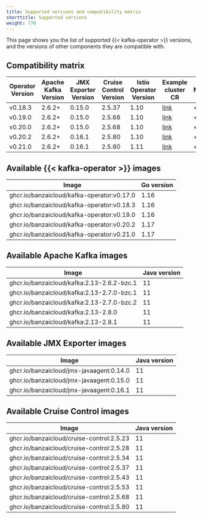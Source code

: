 ```yaml
---
title: Supported versions and compatibility matrix
shorttitle: Supported versions
weight: 770
---
```


This page shows you the list of supported {{< kafka-operator >}} versions, and the versions of other components they are compatible with.

## Compatibility matrix

|Operator Version|Apache Kafka Version|JMX Exporter Version|Cruise Control Version|Istio Operator Version|Example cluster CR|Maintained|
|-------|------|----------------|-------|----|---|-|
|v0.18.3|2.6.2+|0.15.0|2.5.37|1.10|[link](https://github.com/banzaicloud/koperator/blob/v0.18.3/config/samples/simplekafkacluster.yaml)|+|
|v0.19.0|2.6.2+|0.15.0|2.5.68|1.10|[link](https://github.com/banzaicloud/koperator/blob/v0.19.0/config/samples/simplekafkacluster.yaml)|+|
|v0.20.0|2.6.2+|0.15.0|2.5.68|1.10|[link](https://github.com/banzaicloud/koperator/blob/v0.20.0/config/samples/simplekafkacluster.yaml)|+|
|v0.20.2|2.6.2+|0.16.1|2.5.80|1.10|[link](https://github.com/banzaicloud/koperator/blob/v0.20.2/config/samples/simplekafkacluster.yaml)|+|
|v0.21.0|2.6.2+|0.16.1|2.5.80|1.11|[link](https://github.com/banzaicloud/koperator/blob/v0.21.0/config/samples/simplekafkacluster.yaml)|+|

## Available {{< kafka-operator >}} images

|Image|Go version|
|-|-|
|ghcr.io/banzaicloud/kafka-operator:v0.17.0|1.16|
|ghcr.io/banzaicloud/kafka-operator:v0.18.3|1.16|
|ghcr.io/banzaicloud/kafka-operator:v0.19.0 |1.16|
|ghcr.io/banzaicloud/kafka-operator:v0.20.2 |1.17|
|ghcr.io/banzaicloud/kafka-operator:v0.21.0 |1.17|

## Available Apache Kafka images

|Image|Java version|
|-|-|
|ghcr.io/banzaicloud/kafka:2.13-2.6.2-bzc.1|11|
|ghcr.io/banzaicloud/kafka:2.13-2.7.0-bzc.1|11|
|ghcr.io/banzaicloud/kafka:2.13-2.7.0-bzc.2|11|
|ghcr.io/banzaicloud/kafka:2.13-2.8.0|11|
|ghcr.io/banzaicloud/kafka:2.13-2.8.1|11|

## Available JMX Exporter images

|Image|Java version|
|-|-|
|ghcr.io/banzaicloud/jmx-javaagent:0.14.0|11|
|ghcr.io/banzaicloud/jmx-javaagent:0.15.0|11|
|ghcr.io/banzaicloud/jmx-javaagent:0.16.1|11|

## Available Cruise Control images

|Image|Java version|
|-|-|
|ghcr.io/banzaicloud/cruise-control:2.5.23|11|
|ghcr.io/banzaicloud/cruise-control:2.5.28|11|
|ghcr.io/banzaicloud/cruise-control:2.5.34|11|
|ghcr.io/banzaicloud/cruise-control:2.5.37|11|
|ghcr.io/banzaicloud/cruise-control:2.5.43|11|
|ghcr.io/banzaicloud/cruise-control:2.5.53|11|
|ghcr.io/banzaicloud/cruise-control:2.5.68|11|
|ghcr.io/banzaicloud/cruise-control:2.5.80|11|
